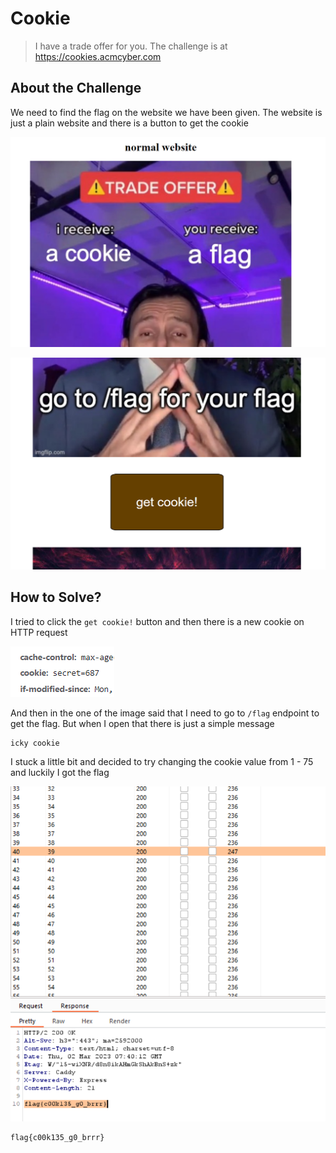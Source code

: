# Cookie
> I have a trade offer for you. The challenge is at https://cookies.acmcyber.com

## About the Challenge
We need to find the flag on the website we have been given. The website is just a plain website and there is a button to get the cookie

![preview_1](images/preview_1.png)

![preview_2](images/preview_2.png)

## How to Solve?
I tried to click the `get cookie!` button and then there is a new cookie on HTTP request

![cookie](images/cookie.png)

And then in the one of the image said that I need to go to `/flag` endpoint to get the flag. But when I open that there is just a simple message

```
icky cookie
```

I stuck a little bit and decided to try changing the cookie value from 1 - 75 and luckily I got the flag

![testing](images/testing.png)

```
flag{c00k135_g0_brrr}
```